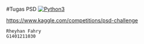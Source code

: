 #Tugas PSD
[![Python3](https://img.shields.io/badge/language-Python3-red)](https://img.shields.io/badge/language-Python3-red)

https://www.kaggle.com/competitions/psd-challenge

```text
Rheyhan Fahry
G1401211030
```
